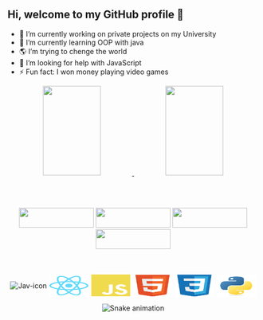 ## Hi, welcome to my GitHub profile 👋

- 🔭 I’m currently working on private projects on my University
- 🌱 I’m currently learning OOP with java
- 🌎 I’m trying to chenge the world 
- 🤔 I’m looking for help with JavaScript
- ⚡ Fun fact: I won money playing video games

<div align="center">
  <a href="https://github.com/IgorMariano25">
  <img height="180em" width="48%" src="https://github-readme-stats.vercel.app/api?username=IgorMariano25&show_icons=true&theme=github_dark&include_all_commits=true&count_private=true"/>
  <img height="180em" width="48%"src="https://github-readme-stats.vercel.app/api/top-langs/?username=IgorMariano25&layout=compact&langs_count=7&theme=github_dark&"/>

<br><br>
<div>

  <a href="https://instagram.com/igor.mariano_" target="_blank"><img height="40" width="150" src="https://img.shields.io/badge/-Instagram-%23E4405F?style=for-the-badge&logo=instagram&logoColor=white" target="_blank"></a>
  <a href = "mailto:igor-mariano@outlook.com"><img height="40" width="150" src="https://img.shields.io/badge/-outlook-%23333?style=for-the-badge&logo=gmail&logoColor=white" target="_blank"></a>
  <a href="https://www.linkedin.com/in/https://www.linkedin.com/in/igormarianodev/" target="_blank"><img height="40" width="150" src="https://img.shields.io/badge/-LinkedIn-%230077B5?style=for-the-badge&logo=linkedin&logoColor=white" target="_blank"></a>
  <a href="https://gitlab.com/IgorMariano25"><img height="40" width="150" src="https://img.shields.io/badge/GitLab-330F63?style=for-the-badge&logo=gitlab&logoColor=white"></a>
 </div>
 
  <br><br>
  <img align="center" alt="Jav-icon" height="45" width="80" src="https://cdn.jsdelivr.net/gh/devicons/devicon/icons/java/java-original.svg" />
  <img align="center" alt="React-icon" height="45" width="80" src="https://raw.githubusercontent.com/devicons/devicon/master/icons/react/react-original.svg">
  <img align="center" alt="Js-icon" height="45" width="80" src="https://raw.githubusercontent.com/devicons/devicon/master/icons/javascript/javascript-plain.svg">
  <img align="center" alt="HTML-icon" height="45" width="80" src="https://raw.githubusercontent.com/devicons/devicon/master/icons/html5/html5-original.svg">
  <img align="center" alt="CSS-icon" height="45" width="80" src="https://raw.githubusercontent.com/devicons/devicon/master/icons/css3/css3-original.svg">
  <img align="center" alt="Python-icon" height="45" width="80" src="https://raw.githubusercontent.com/devicons/devicon/master/icons/python/python-original.svg">
 
   ![Snake animation](https://github.com/IgorMariano25/IgorMariano25/blob/output/github-contribution-grid-snake.svg)
</div>
